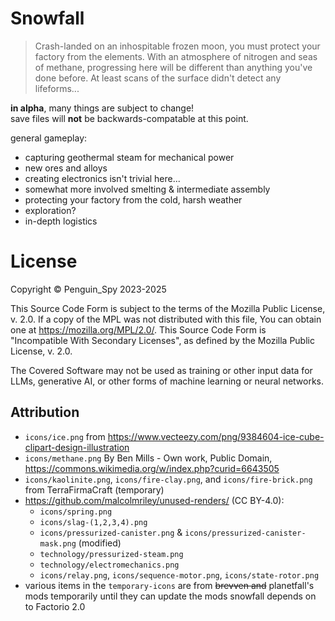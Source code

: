 # Snowfall
> Crash-landed on an inhospitable frozen moon, you must protect your factory from the elements. With an atmosphere of nitrogen and seas of methane, progressing here will be different than anything you've done before. At least scans of the surface didn't detect any lifeforms...

**in alpha**, many things are subject to change!  
save files will **not** be backwards-compatable at this point.

general gameplay:
- capturing geothermal steam for mechanical power
- new ores and alloys
- creating electronics isn't trivial here...
- somewhat more involved smelting & intermediate assembly
- protecting your factory from the cold, harsh weather
- exploration?
- in-depth logistics


# License
Copyright © Penguin_Spy 2023-2025

This Source Code Form is subject to the terms of the Mozilla Public
License, v. 2.0. If a copy of the MPL was not distributed with this
file, You can obtain one at https://mozilla.org/MPL/2.0/.
This Source Code Form is "Incompatible With Secondary Licenses", as
defined by the Mozilla Public License, v. 2.0.

The Covered Software may not be used as training or other input data
for LLMs, generative AI, or other forms of machine learning or neural
networks.

## Attribution
- `icons/ice.png` from https://www.vecteezy.com/png/9384604-ice-cube-clipart-design-illustration
- `icons/methane.png` By Ben Mills - Own work, Public Domain, https://commons.wikimedia.org/w/index.php?curid=6643505
- `icons/kaolinite.png`, `icons/fire-clay.png`, and `icons/fire-brick.png` from TerraFirmaCraft (temporary)
- https://github.com/malcolmriley/unused-renders/  (CC BY-4.0):
  - `icons/spring.png`
  - `icons/slag-(1,2,3,4).png`
  - `icons/pressurized-canister.png` & `icons/pressurized-canister-mask.png` (modified)
  - `technology/pressurized-steam.png`
  - `technology/electromechanics.png`
  - `icons/relay.png`, `icons/sequence-motor.png`, `icons/state-rotor.png`
- various items in the `temporary-icons` are from ~~brevven and~~ planetfall's mods temporarily until they can update the mods
  snowfall depends on to Factorio 2.0
